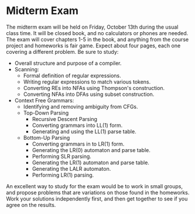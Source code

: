 # Midterm Exam

The midterm exam will be held on Friday, October 13th during the usual class time.
It will be closed book, and no calculators or phones are needed.
The exam will cover chapters 1-5 in the book, and anything from the course
project and homeworks is fair game.  Expect about four pages, each one covering a different problem.
Be sure to study:

- Overall structure and purpose of a compiler.
- Scanning:
    - Formal definition of regular expressions.
    - Writing regular expressions to match various tokens.
    - Converting REs into NFAs using Thompson's construction.
    - Converting NFAs into DFAs using subset construction.
- Context Free Grammars:
    - Identifying and removing ambiguity from CFGs.
    - Top-Down Parsing
        - Recursive Descent Parsing
        - Converting grammars into LL(1) form.
        - Generating and using the LL(1) parse table.
    - Bottom-Up Parsing
        - Converting grammars in to LR(1) form.
        - Generating the LR(0) automaton and parse table.
        - Performing SLR parsing.
        - Generating the LR(1) automaton and parse table.
        - Generating the LALR automaton.
        - Performing LR(1) parsing.

An excellent way to study for the exam would be to work in small groups,
and propose problems that are variations on those found in the homeworks.
Work your solutions independently first, and then get together to see if you 
agree on the results. 
